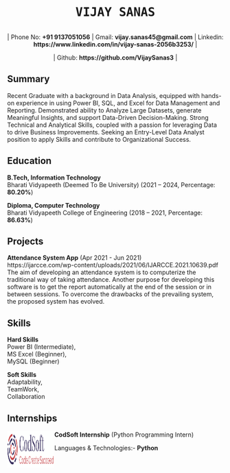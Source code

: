 <pre><h1 align = "center">VIJAY SANAS</pre>

<p align="center">| Phone No: <b>+91 9137051056</b> | Gmail: <b>vijay.sanas45@gmail.com</b> | Linkedin: <b>https://www.linkedin.com/in/vijay-sanas-2056b3253/</b> |</p><p align="center">| Github: <b>https://github.com/VijaySanas3</b> | </p>

<h2>Summary</h2>
<p>Recent Graduate with a background in Data Analysis, equipped with hands-on experience in using Power BI, SQL, and Excel for Data Management and Reporting. Demonstrated ability to Analyze Large Datasets, generate Meaningful Insights, and support Data-Driven Decision-Making. Strong Technical and Analytical Skills, coupled with a passion for leveraging Data to drive Business Improvements. Seeking an Entry-Level Data Analyst position to apply Skills and contribute to Organizational Success.</p>

<h2>Education</h2>
<p><b>B.Tech, Information Technology</b><br>                         
Bharati Vidyapeeth (Deemed To Be University) (2021 – 2024, Percentage: <b>80.20%</b>)</p>  
<p><b>Diploma, Computer Technology</b><br>                        
Bharati Vidyapeeth College of Engineering (2018 – 2021, Percentage: <b>86.63%</b>)</p>

<h2>Projects</h2>
<b>Attendance System App</b> (Apr 2021 - Jun 2021)
<br>https://ijarcce.com/wp-content/uploads/2021/06/IJARCCE.2021.10639.pdf
<br>The aim of developing an attendance system is to computerize the traditional way of taking attendance. Another purpose for 
developing this software is to get the report automatically at the end of the session or in between sessions. 
To overcome the drawbacks of the prevailing system, the proposed system has evolved.

<h2>Skills</h2>
<p><b>Hard Skills</b><br>
Power BI (Intermediate),<br>
MS Excel (Beginner),<br>   
MySQL (Beginner)</p>
<p><b>Soft Skills</b><br>
Adaptability,<br>
TeamWork,<br>
Collaboration</p>

<h2>Internships</h2>
<img align="left" height="85px" width="110px" alt="CodSoft" src="codsoft logo.png?raw=true"/>
<b>CodSoft Internship</b> (Python Programming Intern)<br>
<p>Languages & Technologies:- <b>Python</b></p>


